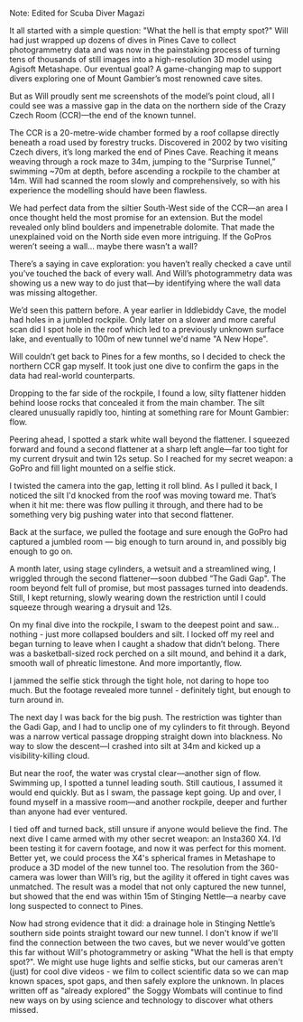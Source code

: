 Note: Edited for Scuba Diver Magazi

It all started with a simple question: "What the hell is that empty spot?" Will had just wrapped up dozens of dives in Pines Cave to collect photogrammetry data and was now in the painstaking process of turning tens of thousands of still images into a high-resolution 3D model using Agisoft Metashape. Our eventual goal? A game-changing map to support divers exploring one of Mount Gambier’s most renowned cave sites.

But as Will proudly sent me screenshots of the model’s point cloud, all I could see was a massive gap in the data on the northern side of the Crazy Czech Room (CCR)—the end of the known tunnel.

The CCR is a 20-metre-wide chamber formed by a roof collapse directly beneath a road used by forestry trucks. Discovered in 2002 by two visiting Czech divers, it’s long marked the end of Pines Cave. Reaching it means weaving through a rock maze to 34m, jumping to the “Surprise Tunnel,” swimming ~70m at depth, before ascending a rockpile to the chamber at 14m. Will had scanned the room slowly and comprehensively, so with his experience the modelling should have been flawless.

We had perfect data from the siltier South-West side of the CCR—an area I once thought held the most promise for an extension. But the model revealed only blind boulders and impenetrable dolomite. That made the unexplained void on the North side even more intriguing. If the GoPros weren’t seeing a wall… maybe there wasn’t a wall?

There’s a saying in cave exploration: you haven’t really checked a cave until you’ve touched the back of every wall. And Will’s photogrammetry data was showing us a new way to do just that—by identifying where the wall data was missing altogether.

We’d seen this pattern before. A year earlier in Iddlebiddy Cave, the model had holes in a jumbled rockpile. Only later on a slower and more careful scan did I spot hole in the roof which led to a previously unknown surface lake, and eventually to 100m of new tunnel we'd name "A New Hope".

Will couldn’t get back to Pines for a few months, so I decided to check the northern CCR gap myself. It took just one dive to confirm the gaps in the data had real-world counterparts.

Dropping to the far side of the rockpile, I found a low, silty flattener hidden behind loose rocks that concealed it from the main chamber. The silt cleared unusually rapidly too, hinting at something rare for Mount Gambier: flow.

Peering ahead, I spotted a stark white wall beyond the flattener. I squeezed forward and found a second flattener at a sharp left angle—far too tight for my current drysuit and twin 12s setup. So I reached for my secret weapon: a GoPro and fill light mounted on a selfie stick.

I twisted the camera into the gap, letting it roll blind. As I pulled it back, I noticed the silt I'd knocked from the roof was moving toward me. That’s when it hit me: there was flow pulling it through, and there had to be something very big pushing water into that second flattener.

Back at the surface, we pulled the footage and sure enough the GoPro had captured a jumbled room — big enough to turn around in, and possibly big enough to go on.

A month later, using stage cylinders, a wetsuit and a streamlined wing, I wriggled through the second flattener—soon dubbed “The Gadi Gap". The room beyond felt full of promise, but most passages turned into deadends. Still, I kept returning, slowly wearing down the restriction until I could squeeze through wearing a drysuit and 12s.

On my final dive into the rockpile, I swam to the deepest point and saw… nothing - just more collapsed boulders and silt. I locked off my reel and began turning to leave when I caught a shadow that didn’t belong. There was a basketball-sized rock perched on a silt mound, and behind it a dark, smooth wall of phreatic limestone. And more importantly, flow.

I jammed the selfie stick through the tight hole, not daring to hope too much. But the footage revealed more tunnel - definitely tight, but enough to turn around in.

The next day I was back for the big push. The restriction was tighter than the Gadi Gap, and I had to unclip one of my cylinders to fit through. Beyond was a narrow vertical passage dropping straight down into blackness. No way to slow the descent—I crashed into silt at 34m and kicked up a visibility-killing cloud.

But near the roof, the water was crystal clear—another sign of flow. Swimming up, I spotted a tunnel leading south. Still cautious, I assumed it would end quickly. But as I swam, the passage kept going. Up and over, I found myself in a massive room—and another rockpile, deeper and further than anyone had ever ventured.

I tied off and turned back, still unsure if anyone would believe the find. The next dive I came armed with my other secret weapon: an Insta360 X4. I’d been testing it for cavern footage, and now it was perfect for this moment. Better yet, we could process the X4's spherical frames in Metashape to produce a 3D model of the new tunnel too. The resolution from the 360-camera was lower than Will’s rig, but the agility it offered in tight caves was unmatched. The result was a model that not only captured the new tunnel, but showed that the end was within 15m of Stinging Nettle—a nearby cave long suspected to connect to Pines.

Now had strong evidence that it did: a drainage hole in Stinging Nettle’s southern side points straight toward our new tunnel. I don't know if we'll find the connection between the two caves, but we never would’ve gotten this far without Will's photogrammetry or asking "What the hell is that empty spot?". We might use huge lights and selfie sticks, but our cameras aren't (just) for cool dive videos - we film to collect scientific data so we can map known spaces, spot gaps, and then safely explore the unknown. In places written off as "already explored" the Soggy Wombats will continue to find new ways on by using science and technology to discover what others missed.
